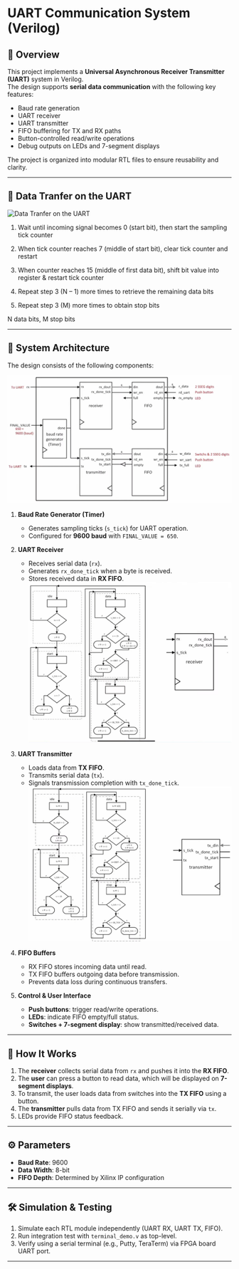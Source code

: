 # UART Communication System (Verilog)

## 📌 Overview
This project implements a **Universal Asynchronous Receiver Transmitter (UART)** system in Verilog.  
The design supports **serial data communication** with the following key features:
- Baud rate generation
- UART receiver
- UART transmitter
- FIFO buffering for TX and RX paths
- Button-controlled read/write operations
- Debug outputs on LEDs and 7-segment displays

The project is organized into modular RTL files to ensure reusability and clarity.

---

## 📂 Data Tranfer on the UART
![Data Tranfer on the UART](imgs/Picture2.png)


1. Wait until incoming signal becomes 0 (start bit), then start the sampling tick counter

2. When tick counter reaches 7 (middle of start bit), clear tick counter and restart

3. When counter reaches 15 (middle of first data bit), shift bit value into register & restart tick counter

4. Repeat step 3 (N – 1) more times to retrieve the remaining data bits

5. Repeat step 3 (M) more times to obtain stop bits

N data bits, M stop bits

---


## 📐 System Architecture
The design consists of the following components:

![UART Architecrure](imgs/Picture7.png)

1. **Baud Rate Generator (Timer)**  
   - Generates sampling ticks (`s_tick`) for UART operation.  
   - Configured for **9600 baud** with `FINAL_VALUE = 650`.

2. **UART Receiver**  
   - Receives serial data (`rx`).  
   - Generates `rx_done_tick` when a byte is received.  
   - Stores received data in **RX FIFO**.
     ![UART Rx FSM](imgs/Picture5.png)

3. **UART Transmitter**  
   - Loads data from **TX FIFO**.  
   - Transmits serial data (`tx`).  
   - Signals transmission completion with `tx_done_tick`.
     ![UART Tx FSM](imgs/Picture6.png)

4. **FIFO Buffers**  
   - RX FIFO stores incoming data until read.  
   - TX FIFO buffers outgoing data before transmission.  
   - Prevents data loss during continuous transfers.

5. **Control & User Interface**  
   - **Push buttons**: trigger read/write operations.  
   - **LEDs**: indicate FIFO empty/full status.  
   - **Switches + 7-segment display**: show transmitted/received data.  

---

## 🚀 How It Works
1. The **receiver** collects serial data from `rx` and pushes it into the **RX FIFO**.  
2. The **user** can press a button to read data, which will be displayed on **7-segment displays**.  
3. To transmit, the user loads data from switches into the **TX FIFO** using a button.  
4. The **transmitter** pulls data from TX FIFO and sends it serially via `tx`.  
5. LEDs provide FIFO status feedback.

---

## ⚙️ Parameters
- **Baud Rate**: 9600  
- **Data Width**: 8-bit  
- **FIFO Depth**: Determined by Xilinx IP configuration  

---

## 🛠️ Simulation & Testing
1. Simulate each RTL module independently (UART RX, UART TX, FIFO).  
2. Run integration test with `terminal_demo.v` as top-level.  
3. Verify using a serial terminal (e.g., Putty, TeraTerm) via FPGA board UART port.  

---
